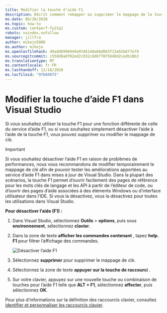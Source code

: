 ```yaml
---
title: Modifier la touche d’aide F1
description: Décrit comment remapper ou supprimer le mappage de la touche F1
ms.date: 08/20/2020
ms.topic: how-to
ms.custom: contperf-fy21q1
robots: noindex,nofollow
manager: jillfra
author: mikejo5000
ms.author: mikejo
ms.openlocfilehash: d9add6996949a97d6140ab6d063f13e02b677e79
ms.sourcegitcommit: c558d8a0f02ed2c932c8d6f70756d8d2cedb10b3
ms.translationtype: MT
ms.contentlocale: fr-FR
ms.lasthandoff: 12/18/2020
ms.locfileid: "97684075"
---
```

# <a name="change-the-f1-help-key-in-visual-studio"></a>Modifier la touche d’aide F1 dans Visual Studio

Si vous souhaitez utiliser la touche F1 pour une fonction différente de celle du service d’aide F1, ou si vous souhaitez simplement désactiver l’aide à l’aide de la touche F1, vous pouvez supprimer ou modifier le mappage de clé.

> [!IMPORTANT]
> Si vous souhaitez désactiver l’aide F1 en raison de problèmes de performances, nous vous recommandons de modifier temporairement le mappage de clé afin de pouvoir tester les améliorations apportées au service d’aide F1 dans mises à jour de Visual Studio. Dans la plupart des scénarios, la touche F1 permet d’ouvrir facilement des pages de référence pour les mots clés de langage et les API à partir de l’éditeur de code, ou d’ouvrir des pages d’aide associées à des éléments Windows ou d’interface utilisateur dans l’IDE. Si vous la désactivez, vous la désactivez pour toutes les utilisations dans Visual Studio.

**Pour désactiver l’aide (F1) :**

1. Dans Visual Studio, sélectionnez **Outils**  >  **options**, puis sous **environnement**, sélectionnez **clavier**.

1. Dans la zone de texte **afficher les commandes contenant** , tapez **help. F1** pour filtrer l’affichage des commandes.

   ![Désactiver l’aide F1](../not-in-toc/media/disable-f1-help-key.png)

1. Sélectionnez **supprimer** pour supprimer le mappage de clé.

1. Sélectionnez la zone de texte **appuyer sur la touche de raccourci** .

1. Sur votre clavier, appuyez sur une nouvelle touche ou combinaison de touches pour l’aide F1 telle que **ALT + F1**, sélectionnez **affecter**, puis sélectionnez **OK**.

Pour plus d’informations sur la définition des raccourcis clavier, consultez [identifier et personnaliser les raccourcis clavier](../../ide/identifying-and-customizing-keyboard-shortcuts-in-visual-studio.md).
